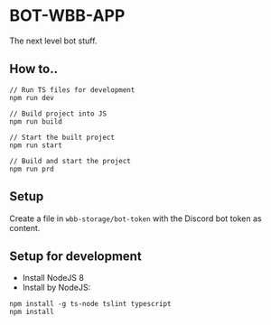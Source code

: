 # BOT-WBB-APP
The next level bot stuff.

## How to..
```
// Run TS files for development
npm run dev

// Build project into JS
npm run build

// Start the built project
npm run start

// Build and start the project
npm run prd
```

## Setup
Create a file in `wbb-storage/bot-token` with the Discord bot token as content.


## Setup for development
- Install NodeJS 8
- Install by NodeJS:
```
npm install -g ts-node tslint typescript
npm install
```